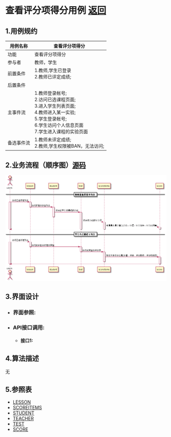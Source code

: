 # 查看评分项得分用例 [返回][1]
## 1.用例规约
<table>
    <thead>
        <tr>
            <th>用例名称</th>
            <th>查看评分项得分</th>
        </tr>
    </thead>
    <tbody>
         <tr>
            <td>功能</td>
            <td>查看评分项得分</td>
         </tr>
         <tr>
            <td>参与者</td>
            <td>教师，学生</td>
         </tr>
         <tr>
            <td>前置条件</td>
            <td>1.教师,学生已登录<br>
                2.教师已评定成绩;<br>
            </td>
         </tr>
         <tr>
            <td>后置条件</td>
            <td></td>
         </tr>
         <tr>
            <td>主事件流</td>
            <td>1.教师登录帐号;<br>
                2.访问已选课程页面;<br>
                3.进入学生列表页面;<br>
                4.教师进入某一实验;<br>
                5.学生登录帐号;<br>
                6.学生访问个人信息页面<br>
                7.学生进入课程的实验页面<br>
            </td>
         </tr>
         <tr>
            <td>备选事件流</td>
            <td>1.教师未评定成绩;<br>
                2.教师,学生权限被BAN，无法访问;<br>
            </td>
         </tr>
    </tbody>
</table>

## 2.业务流程（顺序图）[源码][2]
<img src="https://github.com/mzy1997/is_analysis/blob/master/test6/sequence查看评分项得分.png"/>

## 3.界面设计
- ### 界面参照:
- ### API接口调用:
    - #### 接口1:

## 4.算法描述
无

## 5.参照表
- [LESSON][3]
- [SCOREITEMS][4]
- [STUDENT][5]
- [TEACHER][6]
- [TEST][7]
- [SCORE][8]



[1]: https://github.com/mzy1997/is_analysis/blob/master/test6/README.md    "返回" 
[2]: https://github.com/mzy1997/is_analysis/blob/master/test6/src/showResultsDetails.puml    "源码" 
[3]: https://github.com/mzy1997/is_analysis/blob/master/test6/数据库设计.md/#LESSON表课程表    "LESSON" 
[4]: https://github.com/mzy1997/is_analysis/blob/master/test6/数据库设计.md/#SCOREITEMS表评分项表    "SCOREITEMS" 
[5]: https://github.com/mzy1997/is_analysis/blob/master/test6/数据库设计.md/#STUDENT表学生表    "STUDENT" 
[6]: https://github.com/mzy1997/is_analysis/blob/master/test6/数据库设计.md/#TEACHER表教师表    "TEACHER" 
[7]: https://github.com/mzy1997/is_analysis/blob/master/test6/数据库设计.md/#TEST表实验表    "TEST" 
[8]: https://github.com/mzy1997/is_analysis/blob/master/test6/数据库设计.md/#SCORE表单项得分表    "SCORE" 
